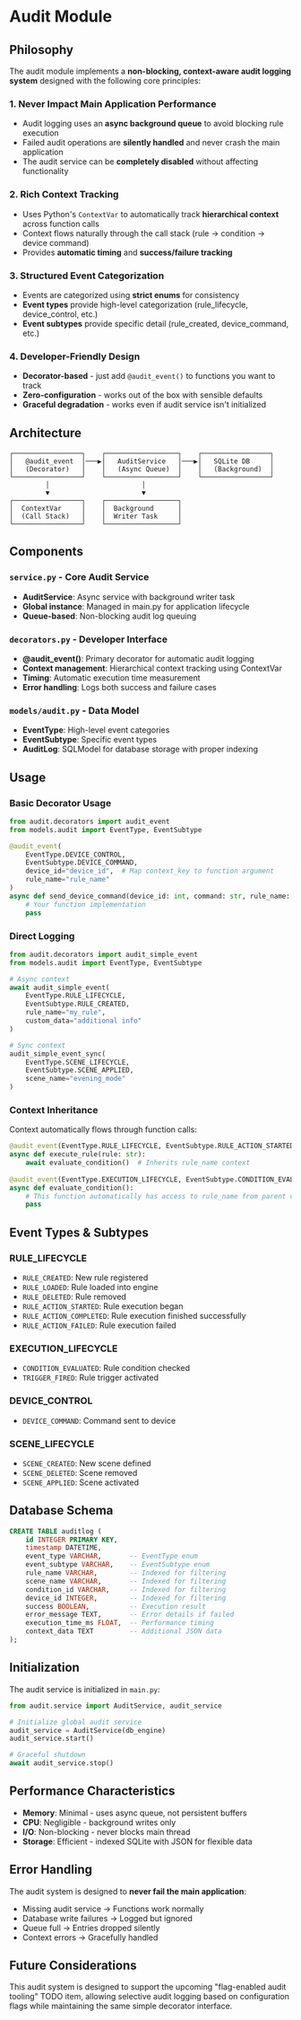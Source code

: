 # Audit Module

## Philosophy

The audit module implements a **non-blocking, context-aware audit logging system** designed with the following core principles:

### 1. **Never Impact Main Application Performance**
- Audit logging uses an **async background queue** to avoid blocking rule execution
- Failed audit operations are **silently handled** and never crash the main application
- The audit service can be **completely disabled** without affecting functionality

### 2. **Rich Context Tracking**
- Uses Python's `ContextVar` to automatically track **hierarchical context** across function calls
- Context flows naturally through the call stack (rule → condition → device command)
- Provides **automatic timing** and **success/failure tracking**

### 3. **Structured Event Categorization**
- Events are categorized using **strict enums** for consistency
- **Event types** provide high-level categorization (rule_lifecycle, device_control, etc.)
- **Event subtypes** provide specific detail (rule_created, device_command, etc.)

### 4. **Developer-Friendly Design**
- **Decorator-based** - just add `@audit_event()` to functions you want to track
- **Zero-configuration** - works out of the box with sensible defaults
- **Graceful degradation** - works even if audit service isn't initialized

## Architecture

```
┌─────────────────┐    ┌──────────────────┐    ┌─────────────────┐
│   @audit_event  │───▶│   AuditService   │───▶│   SQLite DB     │
│   (Decorator)   │    │   (Async Queue)  │    │   (Background)  │
└─────────────────┘    └──────────────────┘    └─────────────────┘
         │                       │
         ▼                       ▼
┌─────────────────┐    ┌──────────────────┐
│  ContextVar     │    │  Background      │
│  (Call Stack)   │    │  Writer Task     │
└─────────────────┘    └──────────────────┘
```

## Components

### `service.py` - Core Audit Service
- **AuditService**: Async service with background writer task
- **Global instance**: Managed in main.py for application lifecycle
- **Queue-based**: Non-blocking audit log queuing

### `decorators.py` - Developer Interface
- **@audit_event()**: Primary decorator for automatic audit logging
- **Context management**: Hierarchical context tracking using ContextVar
- **Timing**: Automatic execution time measurement
- **Error handling**: Logs both success and failure cases

### `models/audit.py` - Data Model
- **EventType**: High-level event categories
- **EventSubtype**: Specific event types
- **AuditLog**: SQLModel for database storage with proper indexing

## Usage

### Basic Decorator Usage

```python
from audit.decorators import audit_event
from models.audit import EventType, EventSubtype

@audit_event(
    EventType.DEVICE_CONTROL, 
    EventSubtype.DEVICE_COMMAND,
    device_id="device_id",  # Map context_key to function argument
    rule_name="rule_name"
)
async def send_device_command(device_id: int, command: str, rule_name: str):
    # Your function implementation
    pass
```

### Direct Logging

```python
from audit.decorators import audit_simple_event
from models.audit import EventType, EventSubtype

# Async context
await audit_simple_event(
    EventType.RULE_LIFECYCLE,
    EventSubtype.RULE_CREATED,
    rule_name="my_rule",
    custom_data="additional info"
)

# Sync context
audit_simple_event_sync(
    EventType.SCENE_LIFECYCLE,
    EventSubtype.SCENE_APPLIED,
    scene_name="evening_mode"
)
```

### Context Inheritance

Context automatically flows through function calls:

```python
@audit_event(EventType.RULE_LIFECYCLE, EventSubtype.RULE_ACTION_STARTED, rule_name="rule")
async def execute_rule(rule: str):
    await evaluate_condition()  # Inherits rule_name context
    
@audit_event(EventType.EXECUTION_LIFECYCLE, EventSubtype.CONDITION_EVALUATED)
async def evaluate_condition():
    # This function automatically has access to rule_name from parent context
    pass
```

## Event Types & Subtypes

### RULE_LIFECYCLE
- `RULE_CREATED`: New rule registered
- `RULE_LOADED`: Rule loaded into engine
- `RULE_DELETED`: Rule removed
- `RULE_ACTION_STARTED`: Rule execution began
- `RULE_ACTION_COMPLETED`: Rule execution finished successfully
- `RULE_ACTION_FAILED`: Rule execution failed

### EXECUTION_LIFECYCLE
- `CONDITION_EVALUATED`: Rule condition checked
- `TRIGGER_FIRED`: Rule trigger activated

### DEVICE_CONTROL
- `DEVICE_COMMAND`: Command sent to device

### SCENE_LIFECYCLE
- `SCENE_CREATED`: New scene defined
- `SCENE_DELETED`: Scene removed
- `SCENE_APPLIED`: Scene activated

## Database Schema

```sql
CREATE TABLE auditlog (
    id INTEGER PRIMARY KEY,
    timestamp DATETIME,
    event_type VARCHAR,       -- EventType enum
    event_subtype VARCHAR,    -- EventSubtype enum
    rule_name VARCHAR,        -- Indexed for filtering
    scene_name VARCHAR,       -- Indexed for filtering  
    condition_id VARCHAR,     -- Indexed for filtering
    device_id INTEGER,        -- Indexed for filtering
    success BOOLEAN,          -- Execution result
    error_message TEXT,       -- Error details if failed
    execution_time_ms FLOAT,  -- Performance timing
    context_data TEXT         -- Additional JSON data
);
```

## Initialization

The audit service is initialized in `main.py`:

```python
from audit.service import AuditService, audit_service

# Initialize global audit service
audit_service = AuditService(db_engine)
audit_service.start()

# Graceful shutdown
await audit_service.stop()
```

## Performance Characteristics

- **Memory**: Minimal - uses async queue, not persistent buffers
- **CPU**: Negligible - background writes only
- **I/O**: Non-blocking - never blocks main thread
- **Storage**: Efficient - indexed SQLite with JSON for flexible data

## Error Handling

The audit system is designed to **never fail the main application**:

- Missing audit service → Functions work normally
- Database write failures → Logged but ignored
- Queue full → Entries dropped silently
- Context errors → Gracefully handled

## Future Considerations

This audit system is designed to support the upcoming "flag-enabled audit tooling" TODO item, allowing selective audit logging based on configuration flags while maintaining the same simple decorator interface.
